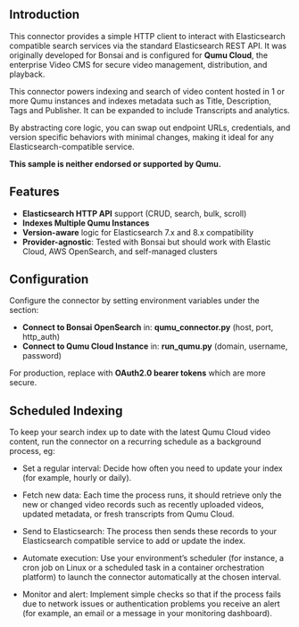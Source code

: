 ## Introduction

This connector provides a simple HTTP client to interact with Elasticsearch compatible search services via the standard Elasticsearch REST API. It was originally developed for Bonsai and is configured for **Qumu Cloud**, the enterprise Video CMS for secure video management, distribution, and playback.

This connector powers indexing and search of video content hosted in 1 or more Qumu instances and indexes metadata such as Title, Description, Tags and Publisher. It can be expanded to include Transcripts and analytics.

By abstracting core logic, you can swap out endpoint URLs, credentials, and version specific behaviors with minimal changes, making it ideal for any Elasticsearch-compatible service.

**This sample is neither endorsed or supported by Qumu.**


## Features

- **Elasticsearch HTTP API** support (CRUD, search, bulk, scroll)
- **Indexes Multiple Qumu Instances** 
- **Version-aware** logic for Elasticsearch 7.x and 8.x compatibility
- **Provider-agnostic**: Tested with Bonsai but should work with Elastic Cloud, AWS OpenSearch, and self-managed clusters


## Configuration

Configure the connector by setting environment variables under the section:   
- **Connect to Bonsai OpenSearch**  in: **qumu_connector.py** (host, port, http_auth)  
- **Connect to Qumu Cloud Instance** in: **run_qumu.py** (domain, username, password)  

For production, replace with **OAuth2.0 bearer tokens** which are more secure.



## Scheduled Indexing

To keep your search index up to date with the latest Qumu Cloud video content, run the connector on a recurring schedule as a background process, eg:

- Set a regular interval: Decide how often you need to update your index (for example, hourly or daily).

- Fetch new data: Each time the process runs, it should retrieve only the new or changed video records such as recently uploaded videos, updated metadata, or fresh transcripts from Qumu Cloud.

- Send to Elasticsearch: The process then sends these records to your Elasticsearch compatible service to add or update the index.

- Automate execution: Use your environment’s scheduler (for instance, a cron job on Linux or a scheduled task in a container orchestration platform) to launch the connector automatically at the chosen interval.

- Monitor and alert: Implement simple checks so that if the process fails due to network issues or authentication problems you receive an alert (for example, an email or a message in your monitoring dashboard).
